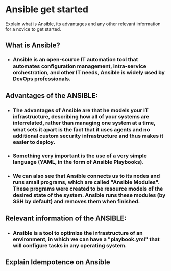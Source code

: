 # Ansible get started

Explain what is Ansible, its advantages and any other relevant information
for a novice to get started.

## **What is Ansible?**
- ### Ansible is an open-source IT automation tool that automates configuration management, intra-service orchestration, and other IT needs, Ansible is widely used by DevOps professionals.

## **Advantages of the ANSIBLE:**
- ### The advantages of Ansible are that he models your IT infrastructure, describing how all of your systems are interrelated, rather than managing one system at a time, what sets it apart is the fact that it uses agents and no additional custom security infrastructure and thus makes it easier to deploy.
- ### Something very important is the use of a very simple language (YAML, in the form of Ansible Playbooks).
- ### We can also see that Ansible connects us to its nodes and runs small programs, which are called "Ansible Modules". These programs were created to be resource models of the desired state of the system. Ansible runs these modules (by SSH by default) and removes them when finished.

## **Relevant information of the ANSIBLE:**
- ### Ansible is a tool to optimize the infrastructure of an environment, in which we can have a "playbook.yml" that will configure tasks in any operating system.


## Explain Idempotence on **Ansible**

